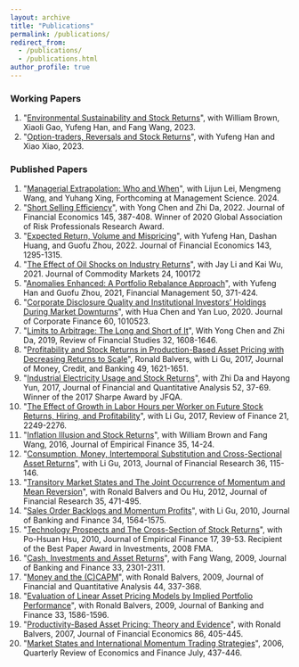 ```yaml
---
layout: archive
title: "Publications"
permalink: /publications/
redirect_from: 
  - /publications/
  - /publications.html
author_profile: true
---
```

### Working Papers
  1. "[Environmental Sustainability and Stock Returns](https://papers.ssrn.com/sol3/papers.cfm?abstract_id=4232425)", with William Brown, Xiaoli Gao, Yufeng Han, and Fang Wang, 2023.
  2. "[Option-traders, Reversals and Stock Returns](https://papers.ssrn.com/sol3/papers.cfm?abstract_id=4254053)", with Yufeng Han and Xiao Xiao, 2023.
 
### Published Papers
  1. "[Managerial Extrapolation: Who and When](https://papers.ssrn.com/sol3/papers.cfm?abstract_id=3884059)", with Lijun Lei, Mengmeng Wang, and Yuhang Xing, Forthcoming at Management Science. 2024.
  2. "[Short Selling Efficiency](https://papers.ssrn.com/sol3/papers.cfm?abstract_id=3600370)", with Yong Chen and Zhi Da, 2022. Journal of Financial Economics 145, 387-408. Winner of 2020 Global Association of Risk Professionals Research Award.
  3. "[Expected Return, Volume and Mispricing](https://papers.ssrn.com/sol3/papers.cfm?abstract_id=3171375)", with Yufeng Han, Dashan Huang, and Guofu Zhou, 2022. Journal of Financial Economics 143, 1295-1315.
  4. "[The Effect of Oil Shocks on Industry Returns](https://papers.ssrn.com/sol3/papers.cfm?abstract_id=3765078)", with Jay Li and Kai Wu, 2021. Journal of Commodity Markets 24, 100172
  5. "[Anomalies Enhanced: A Portfolio Rebalance Approach](https://papers.ssrn.com/sol3/papers.cfm?abstract_id=2624650)", with Yufeng Han and Guofu Zhou, 2021, Financial Management 50, 371-424.
  6. "[Corporate Disclosure Quality and Institutional Investors’ Holdings During Market Downturns](https://papers.ssrn.com/sol3/papers.cfm?abstract_id=3248246)", with Hua Chen and Yan Luo, 2020. Journal of Corporate Finance 60, 1010523.
  7. "[Limits to Arbitrage: The Long and Short of It](https://papers.ssrn.com/sol3/papers.cfm?abstract_id=2566802)", With Yong Chen and Zhi Da, 2019, Review of Financial Studies 32, 1608-1646.
  8. "[Profitability and Stock Returns in Production-Based Asset Pricing with Decreasing Returns to Scale](https://papers.ssrn.com/sol3/papers.cfm?abstract_id=2279622)", Ronald Balvers, with Li Gu, 2017, Journal of Money, Credit, and Banking 49, 1621-1651.
  9. "[Industrial Electricity Usage and Stock Returns](https://www.cambridge.org/core/journals/journal-of-financial-and-quantitative-analysis/article/industrial-electricity-usage-and-stock-returns/BCC607A816EDA2A993A3C80A24E48F85)", with Zhi Da and Hayong Yun, 2017, Journal of Financial and Quantitative Analysis 52, 37-69. Winner of the 2017 Sharpe Award by JFQA.
  10. "[The Effect of Growth in Labor Hours per Worker on Future Stock Returns, Hiring, and Profitability](https://academic.oup.com/rof/article-abstract/21/6/2249/2670123?redirectedFrom=fulltext)", with Li Gu, 2017, Review of Finance 21, 2249-2276.
  11. "[Inflation Illusion and Stock Returns](https://www.sciencedirect.com/science/article/abs/pii/S0927539815001176)", with William Brown and Fang Wang, 2016, Journal of Empirical Finance 35, 14-24.
  12. "[Consumption, Money, Intertemporal Substitution and Cross-Sectional Asset Returns](https://onlinelibrary.wiley.com/doi/abs/10.1111/j.1475-6803.2013.12005.x)", with Li Gu, 2013, Journal of Financial Research 36, 115-146.
  13. "[Transitory Market States and The Joint Occurrence of Momentum and Mean Reversion](https://onlinelibrary.wiley.com/doi/abs/10.1111/j.1475-6803.2012.01325.x)", with Ronald Balvers and Ou Hu, 2012, Journal of Financial Research 35, 471-495.
  14. "[Sales Order Backlogs and Momentum Profits](https://www.sciencedirect.com/science/article/abs/pii/S0378426610001019)", with Li Gu, 2010, Journal of Banking and Finance 34, 1564-1575.
  15. "[Technology Prospects and The Cross-Section of Stock Returns](https://papers.ssrn.com/sol3/papers.cfm?abstract_id=1104387)", with Po-Hsuan Hsu, 2010, Journal of Empirical Finance 17, 39-53. Recipient of the Best Paper Award in Investments, 2008 FMA.
  16. "[Cash, Investments and Asset Returns](https://www.sciencedirect.com/science/article/abs/pii/S0378426609001381)", with Fang Wang, 2009, Journal of Banking and Finance 33, 2301-2311.
  17. "[Money and the (C)CAPM](https://www.jstor.org/stable/pdf/40505927.pdf)", with Ronald Balvers, 2009, Journal of Financial and Quantitative Analysis 44, 337-368.
  18. "[Evaluation of Linear Asset Pricing Models by Implied Portfolio Performance](https://papers.ssrn.com/sol3/papers.cfm?abstract_id=891286)", with Ronald Balvers, 2009, Journal of Banking and Finance 33, 1586-1596.
  19. "[Productivity-Based Asset Pricing: Theory and Evidence](https://www.sciencedirect.com/science/article/abs/pii/S0304405X07001110)", with Ronald Balvers, 2007, Journal of Financial Economics 86, 405-445.
  20. "[Market States and International Momentum Trading Strategies](https://www.sciencedirect.com/science/article/abs/pii/S1062976905000670)", 2006, Quarterly Review of Economics and Finance July, 437-446.




